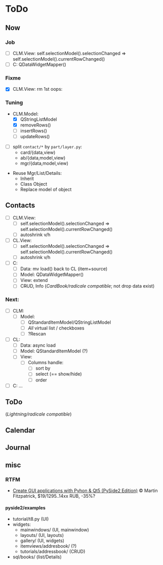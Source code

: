 # ToDo

## Now

### Job
- [ ] CLM.View: self.selectionModel().selectionChanged => self.selectionModel().currentRowChanged()
- [ ] C: QDataWidgetMapper()

### Fixme
- [x] CLM.View: rm 1st oops:


### Tuning
- CLM.Model:
  - [x] QStringListModel
  - [x] removeRows()
  - [ ] insertRows()
  - [ ] updateRows()
- [ ] split `contact/*` by `part/layer.py`:
  - card/{data,view)
  - ab/{data,model,view)
  - mgr/{data,model,view)
- Reuse Mgr/List/Details:
  - Inherit
  - Class Object
  - Replace model of object

## Contacts
- [ ] CLM.View:
  - [ ] self.selectionModel().selectionChanged => self.selectionModel().currentRowChanged()
  - [ ] autoshrink v/h
- [ ] CL.View:
  - [ ] self.selectionModel().selectionChanged => self.selectionModel().currentRowChanged()
  - [ ] autoshrink v/h
- [ ] C:
  - [ ] Data: mv load() back to CL (item+source)
  - [ ] Model: QDataWidgetMapper()
  - [ ] View: extend
  - [ ] C~~R~~UD, Info (*CardBook/radicale compatible*; not drop data exist)

### Next:
- [ ] CLM:
  - [ ] Model:
    - [ ] QStandardItemModel/QStringListModel
    - [ ] *All* virtual list / checkboxes
    - [ ] ?Rescan
- [ ] CL:
  - [ ] Data: async load
  - [ ] Model: QStandardItemModel (?)
  - [ ] View:
    - [ ] Columns handle:
       - [ ] sort by
       - [ ] select (== show/hide)
       - [ ] order
- [ ] C: &hellip;

## ToDo
(*Lightning/radicale compatible*)

## Calendar

## Journal

## misc

### RTFM
- [Create GUI applications with Pyhon & Qt5 (PySide2 Edition)](https://www.pythonguis.com/pyside2-book/) &copy; Martin Fitzpatrick, $19/1295..14xx RUB, -35%?

#### pyside2/examples
- tutorial/t8.py (UI)
- widgets:
  - mainwindows/ (UI, mainwindow)
  - layouts/ (UI, layouts)
  - gallery/ (UI, widgets)
  - itemviews/addresbook/ (?)
  - tutorials/addressbook/ (CRUD)
- sql/books/ (list/Details)
